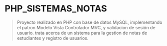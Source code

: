 # PHP_SISTEMAS_NOTAS
> Proyecto realizado en PHP con base de datos MySQL, implementando el patron Modelo Vista Controlador MVC, y validacion de sesión de usuario.
trata acerca de un sistema para la gestion de notas de estudiantes y registro de usuarios.

